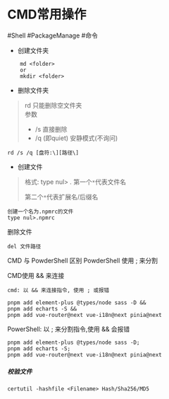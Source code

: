 # CMD常用操作

#Shell #PackageManage #命令

- 创建文件夹

```shell
    md <folder>
    or
    mkdir <folder>
```

- 删除文件夹

> rd 只能删除空文件夹 <br/>
> 参数
>- /s 直接删除
>- /q (即quiet) 安静模式(不询问)

```shell
rd /s /q [盘符:\][路径\]
```

- 创建文件

> 格式:
> type nul> *.*
> 第一个` * `代表文件名
>
> 第二个` * `代表扩展名/后缀名

```shell
创建一个名为.npmrc的文件
type nul>.npmrc
```

删除文件

```
del 文件路径
```

CMD 与 PowderShell 区别
PowderShell 使用 ; 来分割

CMD使用 && 来连接

```shell
cmd: 以 && 来连接指令, 使用 ; 或报错
```

```shell
pnpm add element-plus @types/node sass -D &&
pnpm add echarts -S &&
pnpm add vue-router@next vue-i18n@next pinia@next 
```

PowerShell: 以 ; 来分割指令,使用 && 会报错

```shell
pnpm add element-plus @types/node sass -D;
pnpm add echarts -S;
pnpm add vue-router@next vue-i18n@next pinia@next

```

##### 校验文件

`certutil -hashfile <Filename> Hash/Sha256/MD5`